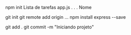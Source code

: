 npm init
Lista de tarefas
app.js
.
.
.
Nome

git init
git remote add origin ...
npm install express --save

git add .
git commit -m "Iniciando projeto"